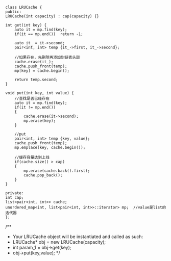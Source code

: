     class LRUCache {
    public:
    LRUCache(int capacity) : cap(capacity) {} 
    
    int get(int key) {
        auto it = mp.find(key);
        if(it == mp.end())  return -1;
        
        auto it_ = it->second;
        pair<int, int> temp {it_->first, it_->second};

        //如果存在，先删除再添加到链表头部
        cache.erase(it_);
        cache.push_front(temp);
        mp[key] = cache.begin();

        return temp.second;
    }
    
    void put(int key, int value) {
        //查找是否已经存在
        auto it = mp.find(key);
        if(it != mp.end())
        {
            cache.erase(it->second);
            mp.erase(key);
        }
        
        //put
        pair<int, int> temp {key, value};
        cache.push_front(temp);
        mp.emplace(key, cache.begin());
        
        //缓存容量达到上线
        if(cache.size() > cap)
        {
            mp.erase(cache.back().first);
            cache.pop_back();
        }
    }

    private:
    int cap;
    list<pair<int, int>> cache;
    unordered_map<int, list<pair<int, int>>::iterator> mp;  //value是list的迭代器
    };

/**
 * Your LRUCache object will be instantiated and called as such:
 * LRUCache* obj = new LRUCache(capacity);
 * int param_1 = obj->get(key);
 * obj->put(key,value);
 */
